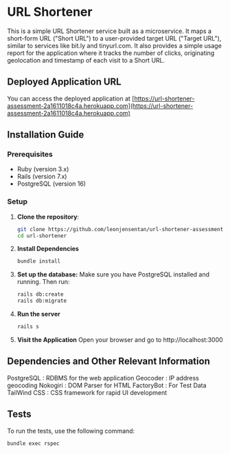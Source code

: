 # URL Shortener

This is a simple URL Shortener service built as a microservice. It maps a short-form URL ("Short URL") to a user-provided target URL ("Target URL"), similar to services like bit.ly and tinyurl.com. It also provides a simple usage report for the application where it tracks the number of clicks, originating geolocation and timestamp of each visit to a Short URL.

## Deployed Application URL

You can access the deployed application at [https://url-shortener-assessment-2a1611018c4a.herokuapp.com](https://url-shortener-assessment-2a1611018c4a.herokuapp.com)

## Installation Guide

### Prerequisites

- Ruby (version 3.x)
- Rails (version 7.x)
- PostgreSQL (version 16)

### Setup

1. **Clone the repository**:
   ```sh
   git clone https://github.com/leonjensentan/url-shortener-assessment.git
   cd url-shortener
   ```

2. **Install Dependencies**
   ```sh
   bundle install
   ```

3. **Set up the database:**
   Make sure you have PostgreSQL installed and running. Then run:
   ```sh
   rails db:create
   rails db:migrate
   ```

4. **Run the server**
   ```sh
   rails s
   ```

5. **Visit the Application**
   Open your browser and go to http://localhost:3000

## Dependencies and Other Relevant Information
PostgreSQL : RDBMS for the web application
Geocoder : IP address geocoding
Nokogiri : DOM Parser for HTML
FactoryBot : For Test Data
TailWind CSS : CSS framework for rapid UI development

## Tests
To run the tests, use the following command:
   ```sh
   bundle exec rspec
   ```
